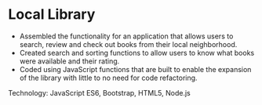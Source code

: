 # Local Library
* Assembled the functionality for an application that allows users to search, review and check out books from their local neighborhood.
* Created search and sorting functions to allow users to know what books were available and their rating.
* Coded using JavaScript functions that are built to enable the expansion of the library with little to no need for code refactoring.


Technology: JavaScript ES6, Bootstrap, HTML5, Node.js
